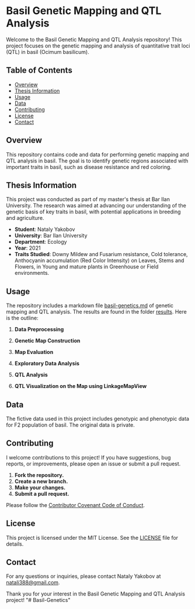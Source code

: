 # Basil Genetic Mapping and QTL Analysis

Welcome to the Basil Genetic Mapping and QTL Analysis repository! This project focuses on the genetic mapping and analysis of quantitative trait loci (QTL) in basil (Ocimum basilicum).

## Table of Contents
- [Overview](#overview)
- [Thesis Information](#thesis-information)
- [Usage](#usage)
- [Data](#data)
- [Contributing](#contributing)
- [License](#license)
- [Contact](#contact)

## Overview
This repository contains code and data for performing genetic mapping and QTL analysis in basil. The goal is to identify genetic regions associated with important traits in basil, such as disease resistance and red coloring.

## Thesis Information
This project was conducted as part of my master's thesis at Bar Ilan University. The research was aimed at advancing our understanding of the genetic basis of key traits in basil, with potential applications in breeding and agriculture.

- **Student**: Nataly Yakobov
- **University**: Bar Ilan University
- **Department**: Ecology
- **Year**: 2021
- **Traits Studied**: Downy Mildew and Fusarium resistance, Cold tolerance, Anthocyanin accumulation (Red Color Intensity) on Leaves, Stems and Flowers, in Young and mature plants in Greenhouse or Field environments. 

## Usage
The repository includes a markdown file [basil-genetics.md](basil-genetics.md) of genetic mapping and QTL analysis. The results are found in the folder [results](results). Here is the outline:

1. **Data Preprocessing** 

2. **Genetic Map Construction**

3. **Map Evaluation**
   
4. **Exploratory Data Analysis**

5. **QTL Analysis**

6. **QTL Visualization on the Map using LinkageMapView**

## Data
The fictive data used in this project includes genotypic and phenotypic data for F2 population of basil. The original data is private.

## Contributing
I welcome contributions to this project! If you have suggestions, bug reports, or improvements, please open an issue or submit a pull request.

1. **Fork the repository.**
2. **Create a new branch.**
3. **Make your changes.**
4. **Submit a pull request.**

Please follow the [Contributor Covenant Code of Conduct](https://www.contributor-covenant.org/version/2/0/code_of_conduct/).

## License
This project is licensed under the MIT License. See the [LICENSE](LICENSE) file for details.

## Contact
For any questions or inquiries, please contact Nataly Yakobov at [natali388@gmail.com](mailto:natali388@gmail.com).

Thank you for your interest in the Basil Genetic Mapping and QTL Analysis project!
"# Basil-Genetics" 
